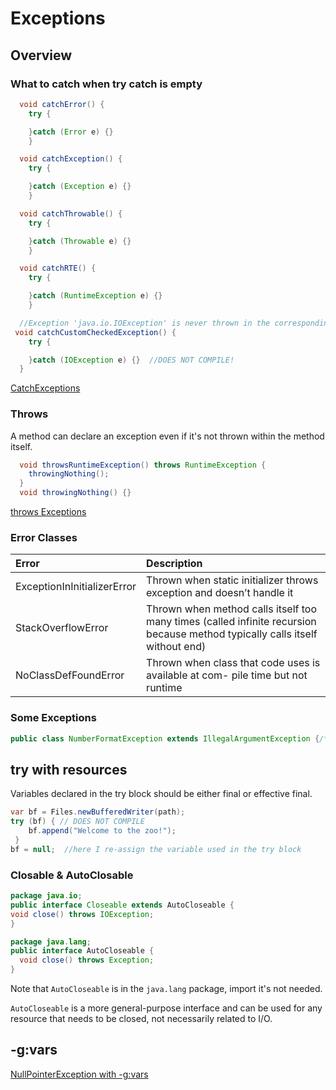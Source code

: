 # Exceptions
## Overview
### What to catch when try catch is empty
```java
  void catchError() {
    try {

    }catch (Error e) {}
    }
```

```java
  void catchException() {
    try {

    }catch (Exception e) {}
    }
```

```java
  void catchThrowable() {
    try {

    }catch (Throwable e) {}
    }
```

```java
  void catchRTE() {
    try {

    }catch (RuntimeException e) {}
    }
```

```java
  //Exception 'java.io.IOException' is never thrown in the corresponding try block
 void catchCustomCheckedException() {  
    try {

    }catch (IOException e) {}  //DOES NOT COMPILE!  
  }
```
[CatchExceptions](../src/main/java/org/enricogiurin/ocp17/book/ch11/exceptions/CatchMethodWithThrows.java)

### Throws
A method can declare an exception even if it's not thrown within the method itself.
```java
  void throwsRuntimeException() throws RuntimeException {
    throwingNothing();
  }
  void throwingNothing() {}
```
[throws Exceptions](../src/main/java/org/enricogiurin/ocp17/book/ch11/exceptions/ThrowsExceptionNotThrown.java)


### Error Classes
| Error              | Description              | 
|:-------------------|:-------------------------|
| ExceptionInInitializerError              | Thrown when static initializer throws exception and doesn’t handle it |
| StackOverflowError | Thrown when method calls itself too many times (called infinite recursion because method typically calls itself without end)              |
| NoClassDefFoundError | Thrown when class that code uses is available at com- pile time but not runtime              |

### Some Exceptions
```java
public class NumberFormatException extends IllegalArgumentException {/**/}
```

## try with resources
Variables declared in the try block should be either final or effective final. 
```java
var bf = Files.newBufferedWriter(path);
try (bf) { // DOES NOT COMPILE
    bf.append("Welcome to the zoo!");
 } 
bf = null;  //here I re-assign the variable used in the try block
```
### Closable & AutoClosable
```java
package java.io;
public interface Closeable extends AutoCloseable {
void close() throws IOException;
}
```

```java
package java.lang;
public interface AutoCloseable {
  void close() throws Exception;
}
```
Note that `AutoCloseable` is in the `java.lang` package, import it's not needed.

`AutoCloseable` is a more general-purpose interface and can be used for any resource that needs to be closed, 
not necessarily related to I/O.


## -g:vars
[NullPointerException with -g:vars](../src/main/java/org/enricogiurin/ocp17/book/ch11/exceptions/NullPointerExceptionGVars.java)